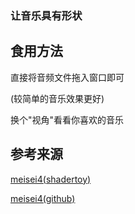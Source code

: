 ### 让音乐具有形状

## 食用方法

直接将音频文件拖入窗口即可

(较简单的音乐效果更好)

换个"视角"看看你喜欢的音乐

## 参考来源

[meisei4(shadertoy)](https://www.shadertoy.com/user/meisei4) 

[meisei4(github)](https://github.com/meisei4)
  
